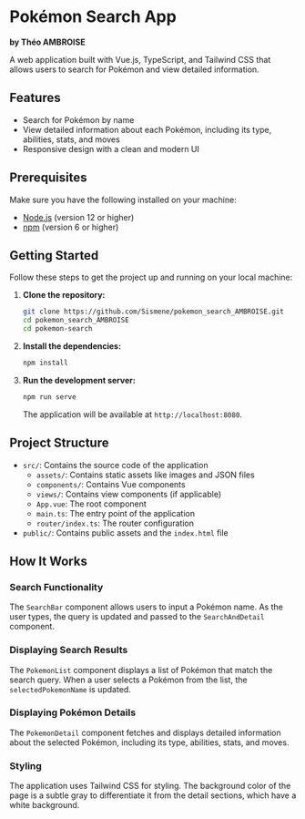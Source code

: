 # Pokémon Search App
**by Théo AMBROISE**


A web application built with Vue.js, TypeScript, and Tailwind CSS that allows users to search for Pokémon and view detailed information.

## Features

- Search for Pokémon by name
- View detailed information about each Pokémon, including its type, abilities, stats, and moves
- Responsive design with a clean and modern UI

## Prerequisites

Make sure you have the following installed on your machine:

- [Node.js](https://nodejs.org/en/download/) (version 12 or higher)
- [npm](https://www.npmjs.com/get-npm) (version 6 or higher)

## Getting Started

Follow these steps to get the project up and running on your local machine:

1. **Clone the repository:**

    ```bash
    git clone https://github.com/Sismene/pokemon_search_AMBROISE.git
    cd pokemon_search_AMBROISE
    cd pokemon-search
    ```

2. **Install the dependencies:**

    ```bash
    npm install
    ```

3. **Run the development server:**

    ```bash
    npm run serve
    ```

   The application will be available at `http://localhost:8080`.

## Project Structure

- `src/`: Contains the source code of the application
    - `assets/`: Contains static assets like images and JSON files
    - `components/`: Contains Vue components
    - `views/`: Contains view components (if applicable)
    - `App.vue`: The root component
    - `main.ts`: The entry point of the application
    - `router/index.ts`: The router configuration
- `public/`: Contains public assets and the `index.html` file

## How It Works

### Search Functionality

The `SearchBar` component allows users to input a Pokémon name. As the user types, the query is updated and passed to the `SearchAndDetail` component.

### Displaying Search Results

The `PokemonList` component displays a list of Pokémon that match the search query. When a user selects a Pokémon from the list, the `selectedPokemonName` is updated.

### Displaying Pokémon Details

The `PokemonDetail` component fetches and displays detailed information about the selected Pokémon, including its type, abilities, stats, and moves.

### Styling

The application uses Tailwind CSS for styling. The background color of the page is a subtle gray to differentiate it from the detail sections, which have a white background.
